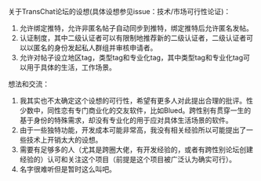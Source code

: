 关于TransChat论坛的设想(具体设想参见issue：技术/市场可行性论证)：
1.	允许绑定推特，允许非匿名帖子自动同步到推特，绑定推特后允许匿名发帖。
2.	认证制度，其中二级认证者可以有限制地推荐新的二级认证者，二级认证者可以以匿名的身份发起私人群组并审核申请者。
3.  允许对帖子设立地区tag，类型tag和专业化tag，其中类型tag和专业化tag可以用于具体的生活，工作场景。

想法和交流：
1.	我其实也不太确定这个设想的可行性，希望有更多人对此提出合理的批评。性少数中，同性恋有专门商业化的交友软件，比如Blued。跨性别有贯穿一生的基于身份的特殊需求，却没有专业化的用于应对具体生活场景的软件。
2.	由于一些独特功能，开发成本可能非常高，我没有相关经验所以可能提出了一些技术上开销太大的设想。
3.	需要有足够多的人（尤其是跨圈大佬，有开发经验的，或者有跨性别论坛创建经验的）认可和关注这个项目（前提是这个项目被广泛认为确实可行）。
4.	名字很难听但是暂时这么叫吧。
